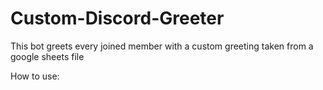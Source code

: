 # Custom-Discord-Greeter
This bot greets every joined member with a custom greeting taken from a google sheets file

How to use:
